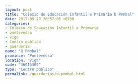 ```yaml
---
layout: post
title: "Colexio de Educación Infantil e Primaria O Pombal"
date: 2017-09-20 20:57:05 +0200
categories:
- Colexio de Educación Infantil e Primaria
- pontevedra
- vigo
- Centro público
- guarderia
name: "O Pombal"
province: "Pontevedra"
location: "Vigo"
code: "36015366"
type: "Centro público"
permalink: /guarderias/o-pombal.html
---
```

